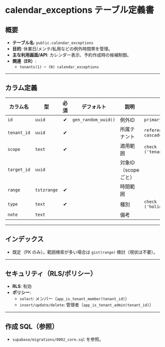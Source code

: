 # calendar_exceptions テーブル定義書

## 概要
- **テーブル名**: `public.calendar_exceptions`
- **目的**: 休業日/メンテ/私用などの例外時間帯を管理。
- **主な利用画面/API**: カレンダー表示、予約作成時の候補制御。
- **関連（ER）**:
  - `tenants(1) ─ (N) calendar_exceptions`

---

## カラム定義

| カラム名 | 型 | 必須 | デフォルト | 説明 | 制約 |
| --- | --- | :-: | --- | --- | --- |
| `id` | `uuid` | ✔︎ | `gen_random_uuid()` | 例外ID | `primary key` |
| `tenant_id` | `uuid` | ✔︎ |  | 所属テナント | `references tenants(id) on delete cascade` |
| `scope` | `text` | ✔︎ |  | 適用範囲 | `check (scope in ('tenant','room','equipment','staff'))` |
| `target_id` | `uuid` |  |  | 対象ID（scopeごと） |  |
| `range` | `tstzrange` | ✔︎ |  | 時間範囲 |  |
| `type` | `text` | ✔︎ |  | 種別 | `check (type in ('holiday','maintenance','ooh','busy'))` |
| `note` | `text` |  |  | 備考 |  |

---

## インデックス
- 既定（PK のみ）。範囲検索が多い場合は `gist(range)` 検討（現状は不要）。

---

## セキュリティ（RLS/ポリシー）
- **RLS**: 有効
- **ポリシー**:
  - `select`: メンバー（`app_is_tenant_member(tenant_id)`）
  - `insert/update/delete`: 管理者（`app_is_tenant_admin(tenant_id)`）

---

## 作成 SQL（参照）
- `supabase/migrations/0002_core.sql` を参照。

